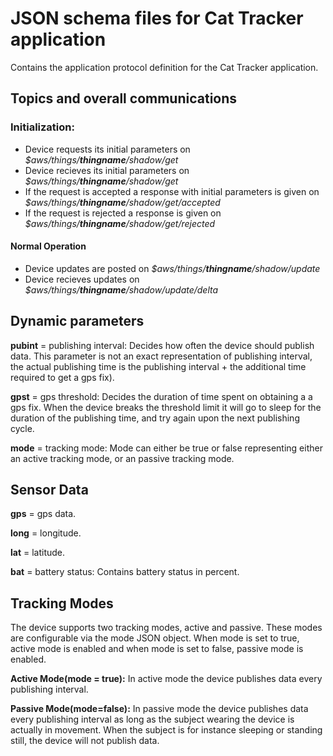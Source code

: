 # JSON schema files for Cat Tracker application

Contains the application protocol definition for the Cat Tracker application.

## Topics and overall communications

### Initialization:
 - Device requests its initial parameters on *$aws/things/**thingname**/shadow/get*
 - Device recieves its initial parameters on *$aws/things/**thingname**/shadow/get*
 - If the request is accepted a response with initial parameters is given on *$aws/things/**thingname**/shadow/get/accepted*
 - If the request is rejected a response is given on *$aws/things/**thingname**/shadow/get/rejected*

#### Normal Operation
 - Device updates are posted on *$aws/things/**thingname**/shadow/update*
 - Device recieves updates on *$aws/things/**thingname**/shadow/update/delta*

## Dynamic parameters

**pubint** = publishing interval: Decides how often the device should publish data. This parameter is not an exact representation of publishing interval, the actual publishing time is the publishing interval + the additional time required to get a gps fix).

**gpst** = gps threshold: Decides the duration of time spent on obtaining a a gps fix. When the device breaks the threshold limit it will go to sleep for the duration of the publishing time, and try again upon the next publishing cycle.

**mode** = tracking mode: Mode can either be true or false representing either an active tracking mode, or an passive tracking mode.

## Sensor Data

**gps** = gps data.

**long** = longitude.

**lat** = latitude.

**bat** = battery status: Contains battery status in percent.
  
## Tracking Modes

The device supports two tracking modes, active and passive. These modes are configurable via the mode JSON object. When mode is set to true, active mode is enabled and when mode is set to false, passive mode is enabled.

**Active Mode(mode = true):** In active mode the device publishes data every publishing interval.

**Passive Mode(mode=false):** In passive mode the device publishes data every publishing interval as long as the subject wearing the device is actually in movement. When the subject is for instance sleeping or standing still, the device will not publish data.
